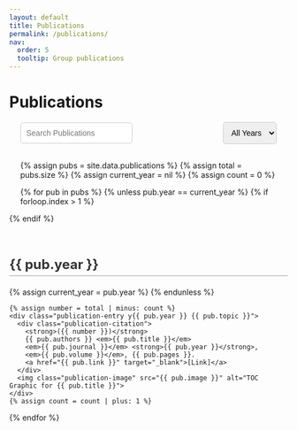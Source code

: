 ```yaml
---
layout: default
title: Publications
permalink: /publications/
nav:
  order: 5
  tooltip: Group publications
---
```


<!-- STYLES -->
<style>
.publication-container {
  max-width: 960px;
  margin: 0 auto;
  padding: 0 20px;
}

.search-filter-container {
  display: flex;
  flex-wrap: wrap;
  justify-content: space-between;
  align-items: center;
  margin-bottom: 30px;
  gap: 10px;
}

.search-box input {
  padding: 10px;
  width: 100%;
  max-width: 250px;
  font-size: 14px;
  border: 1px solid #ccc;
  border-radius: 5px;
}

.filter-dropdown select {
  padding: 10px;
  font-size: 14px;
  border: 1px solid #ccc;
  border-radius: 5px;
}

.year-group {
  margin-top: 60px;
}

.year-group h2 {
  border-bottom: 2px solid #ccc;
  padding-bottom: 5px;
  font-size: 24px;
  color: #333;
}

.publication-entry {
  margin-bottom: 60px;
  padding-bottom: 40px;
  border-bottom: 1px solid #ddd;
}

.publication-citation {
  font-size: 16px;
  line-height: 1.8;
  font-family: "Georgia", serif;
  color: #222;
}

.publication-image {
  display: block;
  margin: 20px auto;
  width: 66%;
  max-width: 640px;
  height: auto;
  border: 1px solid #ddd;
  border-radius: 6px;
  box-shadow: 2px 2px 6px rgba(0,0,0,0.1);
}

.hidden {
  display: none;
}
</style>

<!-- JAVASCRIPT -->
<script>
function filterPublicationsByYear() {
  let year = document.getElementById('yearFilter').value;
  document.querySelectorAll('.year-group').forEach(group => {
    if (year === 'all' || group.dataset.year === year) {
      group.classList.remove('hidden');
    } else {
      group.classList.add('hidden');
    }
  });
}

function searchPublications() {
  let input = document.getElementById('searchInput').value.toLowerCase();
  document.querySelectorAll('.publication-entry').forEach(entry => {
    const text = entry.textContent.toLowerCase();
    if (text.includes(input)) {
      entry.classList.remove('hidden');
    } else {
      entry.classList.add('hidden');
    }
  });
}
</script>

# Publications

<div class="publication-container">

  <!-- SEARCH + FILTER -->
  <div class="search-filter-container">
    <div class="search-box">
      <input type="text" id="searchInput" placeholder="Search Publications" onkeyup="searchPublications()" />
    </div>
    <div class="filter-dropdown">
      <select id="yearFilter" onchange="filterPublicationsByYear()">
        <option value="all">All Years</option>
        {% assign years = site.data.publications | map: "year" | uniq | sort | reverse %}
        {% for year in years %}
        <option value="{{ year }}">{{ year }}</option>
        {% endfor %}
      </select>
    </div>
  </div>

  <!-- PUBLICATIONS GROUPED BY YEAR -->
  {% assign pubs = site.data.publications %}
  {% assign total = pubs.size %}
  {% assign current_year = nil %}
  {% assign count = 0 %}

  {% for pub in pubs %}
    {% unless pub.year == current_year %}
      {% if forloop.index > 1 %}
        </div> <!-- Close previous year-group -->
      {% endif %}
      <div class="year-group" data-year="{{ pub.year }}">
        <h2>{{ pub.year }}</h2>
      {% assign current_year = pub.year %}
    {% endunless %}

    {% assign number = total | minus: count %}
    <div class="publication-entry y{{ pub.year }} {{ pub.topic }}">
      <div class="publication-citation">
        <strong>({{ number }})</strong>
        {{ pub.authors }} <em>{{ pub.title }}</em>
        <em>{{ pub.journal }}</em> <strong>{{ pub.year }}</strong>,
        <em>{{ pub.volume }}</em>, {{ pub.pages }}.
        <a href="{{ pub.link }}" target="_blank">[Link]</a>
      </div>
      <img class="publication-image" src="{{ pub.image }}" alt="TOC Graphic for {{ pub.title }}">
    </div>
    {% assign count = count | plus: 1 %}
  {% endfor %}
  </div> <!-- Close last year-group -->

</div>
